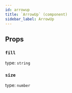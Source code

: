 ```yaml
---
id: arrowup
title: `ArrowUp` (component)
sidebar_label: ArrowUp
---
```



Props
-----

### `fill`

type: `string`


### `size`

type: `number`

